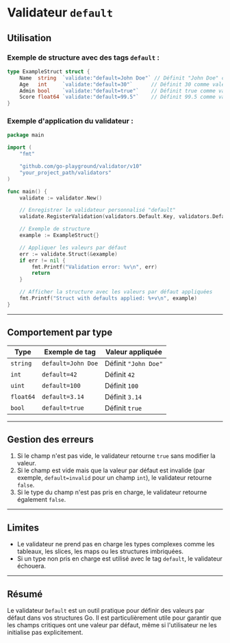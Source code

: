 # **Validateur `default`**

## **Utilisation**

### **Exemple de structure avec des tags `default` :**

```go
type ExampleStruct struct {
	Name  string  `validate:"default=John Doe"` // Définit "John Doe" comme valeur par défaut
	Age   int     `validate:"default=30"`      // Définit 30 comme valeur par défaut
	Admin bool    `validate:"default=true"`    // Définit true comme valeur par défaut
	Score float64 `validate:"default=99.5"`    // Définit 99.5 comme valeur par défaut
}
```

### **Exemple d'application du validateur :**

```go
package main

import (
	"fmt"

	"github.com/go-playground/validator/v10"
	"your_project_path/validators"
)

func main() {
	validate := validator.New()

	// Enregistrer le validateur personnalisé "default"
	validate.RegisterValidation(validators.Default.Key, validators.Default.Func)

	// Exemple de structure
	example := ExampleStruct{}

	// Appliquer les valeurs par défaut
	err := validate.Struct(&example)
	if err != nil {
		fmt.Printf("Validation error: %v\n", err)
		return
	}

	// Afficher la structure avec les valeurs par défaut appliquées
	fmt.Printf("Struct with defaults applied: %+v\n", example)
}
```

---

## **Comportement par type**

| **Type**       | **Exemple de tag**       | **Valeur appliquée**          |
|-----------------|--------------------------|--------------------------------|
| `string`        | `default=John Doe`       | Définit `"John Doe"`           |
| `int`           | `default=42`            | Définit `42`                   |
| `uint`          | `default=100`           | Définit `100`                  |
| `float64`       | `default=3.14`          | Définit `3.14`                 |
| `bool`          | `default=true`          | Définit `true`                 |

---

## **Gestion des erreurs**

1. Si le champ n'est pas vide, le validateur retourne `true` sans modifier la valeur.
2. Si le champ est vide mais que la valeur par défaut est invalide (par exemple, `default=invalid` pour un champ `int`), le validateur retourne `false`.
3. Si le type du champ n'est pas pris en charge, le validateur retourne également `false`.

---

## **Limites**

- Le validateur ne prend pas en charge les types complexes comme les tableaux, les slices, les maps ou les structures imbriquées.
- Si un type non pris en charge est utilisé avec le tag `default`, le validateur échouera.

---

## **Résumé**

Le validateur `Default` est un outil pratique pour définir des valeurs par défaut dans vos structures Go. Il est particulièrement utile pour garantir que les champs critiques ont une valeur par défaut, même si l'utilisateur ne les initialise pas explicitement.